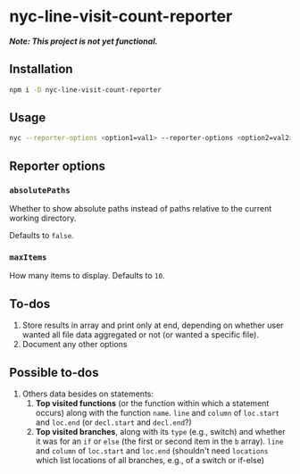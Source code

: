 # nyc-line-visit-count-reporter

***Note: This project is not yet functional.***

## Installation

```sh
npm i -D nyc-line-visit-count-reporter
```

## Usage

```sh
nyc --reporter-options <option1=val1> --reporter-options <option2=val2> --reporter nyc-line-visit-count-reporter npm run mocha
```

## Reporter options

### `absolutePaths`

Whether to show absolute paths instead of paths relative to the current
working directory.

Defaults to `false`.

### `maxItems`

How many items to display. Defaults to `10`.

## To-dos

1. Store results in array and print only at end, depending on whether user
    wanted all file data aggregated or not (or wanted a specific file).
1. Document any other options

## Possible to-dos

1. Others data besides on statements:
    1. **Top visited functions** (or the function within which a
        statement occurs) along with the function `name`. `line` and `column`
        of `loc.start` and `loc.end` (or `decl.start` and `decl.end`?)
    1. **Top visited branches**, along with its `type` (e.g., switch) and
        whether it was for an `if` or `else` (the first or second item in
        the `b` array). `line` and `column` of `loc.start` and `loc.end`
        (shouldn't need `locations` which list locations of all branches,
        e.g., of a switch or if-else)
